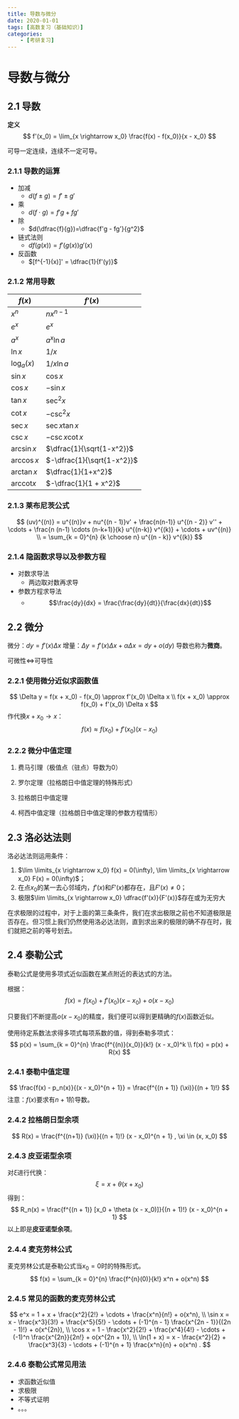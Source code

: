```yaml
---
title: 导数与微分
date: 2020-01-01
tags: [高数复习（基础知识）]
categories: 
	- [考研复习]
---
```

# 导数与微分

## 2.1 导数

**定义**
$$
f'(x_0) = \lim_{x \rightarrow x_0} \frac{f(x) - f(x_0)}{x - x_0}
$$

可导一定连续，连续不一定可导。

### 2.1.1 导数的运算

- 加减
	- $d(f \pm g)=f' \pm g'$
- 乘
	- $d(f \cdot g)=f'g + fg'$
- 除
	- $d(\dfrac{f}{g})=\dfrac{f'g - fg'}{g^2}$
- 链式法则
	- $df(g(x))=f'(g(x))g'(x)$
- 反函数
	- $[f^{-1}(x)]' = \dfrac{1}{f'(y)}$

### 2.1.2 常用导数

|$f(x)$ 	|$f'(x)$        		|
|---------------|-------------------------------|
|$x^n$  	|$nx^{n-1}$     		|
|$e^x$  	|$e^x$  			|
|$a^x$  	|$a^x\ln a$       		|
|$\ln x$  	|$1/x$  			|
|$\log_a(x)$     |$1/x\ln a$       		|
|$\sin x$ 	|$\cos x$ 			|
|$\cos x$ 	|$-\sin x$        		|
|$\tan x$ 	|$\sec^2 x$       		|
|$\cot x$	|$-\csc^2 x$			|
|$\sec x$	|$\sec x \tan x$		|
|$\csc x$	|$-\csc x \cot x$		|
|$\arcsin x$      |$\dfrac{1}{\sqrt{1-x^2}}$     |
|$\arccos x$      |$-\dfrac{1}{\sqrt{1-x^2}}$    |
|$\arctan x$      |$\dfrac{1}{1+x^2}$      	|
|$\mathrm{arccot} x$|$-\dfrac{1}{1 + x^2}$	|

### 2.1.3 莱布尼茨公式

$$
(uv)^{(n)} = u^{(n)}v + nu^{(n - 1)}v' + \frac{n(n-1)} u^{(n - 2)} v'' + \cdots + \frac{n (n-1) \cdots (n-k+1)}{k} u^{(n-k)} v^{(k)} + \cdots + uv^{(n)} \\
= \sum_{k = 0}^{n} {k \choose n} u^{(n - k)} v^{(k)}
$$

### 2.1.4 隐函数求导以及参数方程

- 对数求导法
	- 两边取对数再求导
- 参数方程求导法
	- $$\frac{dy}{dx} = \frac{\frac{dy}{dt}}{\frac{dx}{dt}}$$

## 2.2 微分
微分：$dy = f'(x)\Delta x$
增量：$\Delta y = f'(x)\Delta x + \alpha \Delta x = dy + o(dy)$
导数也称为**微商**。

可微性$\Leftrightarrow$可导性

### 2.2.1 使用微分近似求函数值

$$
\Delta y = f(x + x_0) - f(x_0) \approx f'(x_0) \Delta x \\
f(x + x_0) \approx f(x_0) + f'(x_0) \Delta x 
$$
作代换$x + x_0 \rightarrow x$：
$$
f(x) \approx f(x_0) + f'(x_0) (x - x_0) 
$$

### 2.2.2 微分中值定理

1. 费马引理（极值点（驻点）导数为0）

2. 罗尔定理（拉格朗日中值定理的特殊形式）

3. 拉格朗日中值定理

4. 柯西中值定理（拉格朗日中值定理的参数方程情形）

## 2.3 洛必达法则

洛必达法则运用条件：
1. $\lim \limits_{x \rightarrow x_0} f(x) = 0(\infty), \lim \limits_{x \rightarrow x_0} F(x) = 0(\infty)$；
2. 在点$x_0$的某一去心邻域内，$f'(x)$和$F'(x)$都存在，且$F'(x) \ne 0$；
3. 极限$\lim \limits_{x \rightarrow x_0} \dfrac{f'(x)}{F'(x)}$存在或为无穷大

在求极限的过程中，对于上面的第三条条件，我们在求出极限之前也不知道极限是否存在。但习惯上我们仍然使用洛必达法则，直到求出来的极限的确不存在时，我们就把之前的等号划去。

## 2.4 泰勒公式

泰勒公式是使用多项式近似函数在某点附近的表达式的方法。

根据：
$$
f(x) = f(x_0) + f'(x_0)(x - x_0) + o(x - x_0)
$$

只要我们不断提高$o(x - x_0)$的精度，我们便可以得到更精确的$f(x)$函数近似。

使用待定系数法求得多项式每项系数的值，得到泰勒多项式：
$$
p(x) = \sum_{k = 0}^{n} \frac{f^{(n)}(x_0)}{k!} (x - x_0)^k \\
f(x) = p(x) + R(x)
$$

### 2.4.1 泰勒中值定理

$$
\frac{f(x) - p_n(x)}{(x - x_0)^{n + 1}} = \frac{f^{(n + 1)} (\xi)}{(n + 1)!}
$$
注意：$f(x)$要求有$n + 1$阶导数。

### 2.4.2 拉格朗日型余项

$$
R(x) = \frac{f^{(n+1)} (\xi)}{(n + 1)!} (x - x_0)^{n + 1} , \xi \in (x, x_0)
$$

### 2.4.3 皮亚诺型余项

对$\xi$进行代换：
$$
\xi = x + \theta (x + x_0)
$$
得到：
$$
R_n(x) = \frac{f^{(n + 1)} [x_0 + \theta (x - x_0)]}{(n + 1)!} (x - x_0)^{n + 1}
$$
以上即是**皮亚诺型余项**。

### 2.4.4 麦克劳林公式

麦克劳林公式是泰勒公式当$x_0 = 0$时的特殊形式。
$$
f(x) = \sum_{k = 0}^{n} \frac{f^{n}(0)}{k!} x^n + o(x^n)
$$

### 2.4.5 常见的函数的麦克劳林公式

$$
e^x = 1 + x + \frac{x^2}{2!} + \cdots + \frac{x^n}{n!} + o(x^n), \\
\sin x = x - \frac{x^3}{3!} + \frac{x^5}{5!} - \cdots + (-1)^{n - 1} \frac{x^{2n - 1}}{(2n - 1)!} + o(x^{2n}), \\
\cos x = 1 - \frac{x^2}{2!} + \frac{x^4}{4!} - \cdots + (-1)^n \frac{x^{2n}}{2n!} + o(x^{2n + 1}), \\
\ln(1 + x) = x - \frac{x^2}{2} + \frac{x^3}{3} - \cdots + (-1)^{n + 1} \frac{x^n}{n} + o(x^n) .
$$

### 2.4.6 泰勒公式常见用法

- 求函数近似值
- 求极限
- 不等式证明
- 。。。

